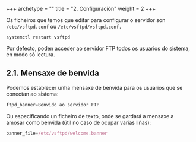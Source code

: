 +++
archetype = "<kind>"
title = "2. Configuración"
weight = 2
+++

Os ficheiros que temos que editar para configurar o servidor son `/etc/vsftpd.conf` ou `/etc/vsftpd/vsftpd.conf.`
```vim
systemctl restart vsftpd
```
Por defecto, poden acceder ao servidor FTP todos os usuarios do sistema, en modo só lectura.

## 2.1. Mensaxe de benvida
Podemos establecer unha mensaxe de benvida para os usuarios que se conectan ao sistema:
```js
ftpd_banner=Benvido ao servidor FTP
```
Ou especificando un ficheiro de texto, onde se gardará a mensaxe a amosar como benvida (útil no caso de ocupar varias liñas):
```js
banner_file=/etc/vsftpd/welcome.banner
```